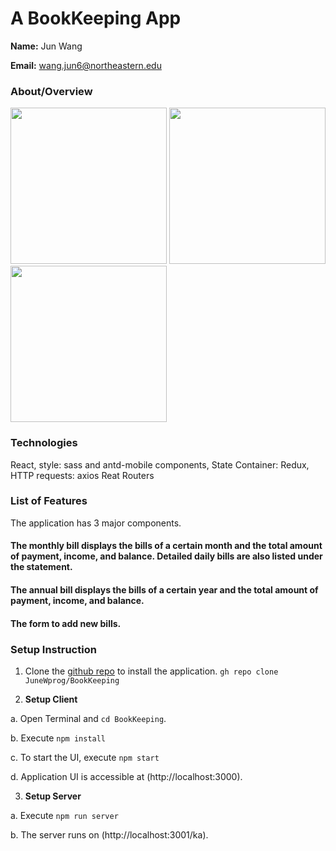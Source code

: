 # A BookKeeping App 

**Name:**  Jun Wang

**Email:**  wang.jun6@northeastern.edu

### About/Overview
<img src ="https://github.com/JuneWprog/BookKeeping/assets/77699526/45aef1f2-64ad-430e-abbf-471a21b20fe4" width="250"/>
<img src ="https://github.com/JuneWprog/BookKeeping/assets/77699526/26d34204-13b6-495f-831f-d446a9cebcad" width="250"/>
<img src ="https://github.com/JuneWprog/BookKeeping/assets/77699526/367e914f-aeba-4084-82f1-5ebdd26f9473" width="250"/>

### Technologies
React, style: sass and antd-mobile components, State Container: Redux, HTTP requests: axios Reat Routers


### List of Features

The application has 3 major components.

#### The monthly bill displays the bills of a certain month and the total amount of payment, income, and balance. Detailed daily bills are also listed under the statement.
#### The annual bill displays the bills of a certain year and the total amount of payment, income, and balance.
#### The form to add new bills.

### Setup Instruction

1. Clone the [github repo]([https://github.com/JuneWprog/BookKeeping]) to install the application.
  ```gh repo clone JuneWprog/BookKeeping```

3. **Setup Client**

a. Open Terminal and ```cd BookKeeping```.

b. Execute ```npm install```

c. To start the UI, execute ```npm start```

d. Application UI is accessible  at 
(http://localhost:3000).

3. **Setup Server**
 
a. Execute ```npm run server```

b. The server runs on 
(http://localhost:3001/ka).


